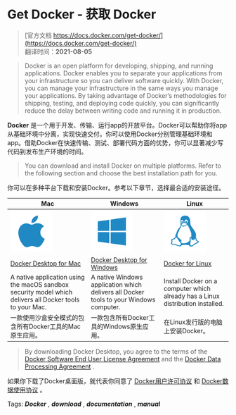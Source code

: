 # Get Docker - 获取 Docker
> [官方文档 https://docs.docker.com/get-docker/](https://docs.docker.com/get-docker/)  
> 翻译时间：**2021-08-05**

> Docker is an open platform for developing, shipping, and running applications. Docker enables you to separate your applications from your infrastructure so you can deliver software quickly. With Docker, you can manage your infrastructure in the same ways you manage your applications. By taking advantage of Docker’s methodologies for shipping, testing, and deploying code quickly, you can significantly reduce the delay between writing code and running it in production.

**Docker** 是一个用于开发、传输、运行app的开放平台。Docker可以帮助你将app从基础环境中分离，实现快速交付。你可以使用Docker分别管理基础环境和app。借助Docker在快速传输、测试、部署代码方面的优势，你可以显著减少写代码到发布生产环境的时间。

> You can download and install Docker on multiple platforms. Refer to the following section and choose the best installation path for you.

你可以在多种平台下载和安装Docker。参考以下章节，选择最合适的安装途径。

 | Mac | Windows | Linux | 
 -- | -- | -- 
 | ![/imgs/2-1.mac.svg](/imgs/2-1.mac.svg) | ![/imgs/2-2.windows.svg](/imgs/2-2.windows.svg) | ![/imgs/2-3.linux.svg](/imgs/2-3.linux.svg) |
 | [Docker Desktop for Mac](https://docs.docker.com/docker-for-mac/install/) | [Docker Desktop for Windows](https://docs.docker.com/docker-for-windows/install/) | [Docker for Linux](https://docs.docker.com/engine/install/) |
 | A native application using the macOS sandbox security model which delivers all Docker tools to your Mac. | A native Windows application which delivers all Docker tools to your Windows computer. | Install Docker on a computer which already has a Linux distribution installed. |
 | 一款使用沙盒安全模式的包含所有Docker工具的Mac原生应用。 | 一款包含所有Docker工具的Windows原生应用。 | 在Linux发行版的电脑上安装Docker。 |


> By downloading Docker Desktop, you agree to the terms of the [Docker Software End User License Agreement](https://www.docker.com/legal/docker-software-end-user-license-agreement) and the [Docker Data Processing Agreement](https://www.docker.com/legal/data-processing-agreement) .

如果你下载了Docker桌面版，就代表你同意了 [Docker用户许可协议](https://www.docker.com/legal/docker-software-end-user-license-agreement) 和 [Docker数据使用协议](https://www.docker.com/legal/data-processing-agreement) 。

Tags: ***Docker*** , ***download*** , ***documentation*** , ***manual***